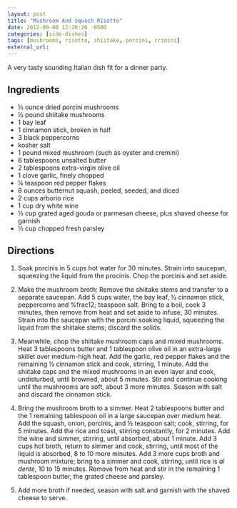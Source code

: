 ```yaml
---
layout: post
title: "Mushroom And Squash Risotto"
date: 2012-09-08 12:20:20 -0500
categories: [side-dishes]
tags: [mushrooms, risotto, shiitake, porcini, crimini]
external_url: 
---
```

A very tasty sounding Italian dish fit for a dinner party.



## Ingredients
* &frac12; ounce dried porcini mushrooms
* &frac12; pound shiitake mushrooms
* 1 bay leaf
* 1 cinnamon stick, broken in half
* 3 black peppercorns
* kosher salt
* 1 pound mixed mushroom (such as oyster and cremini)
* 6 tablespoons unsalted butter
* 2 tablespoons extra-virgin olive oil
* 1 clove garlic, finely chopped
* &frac14; teaspoon red pepper flakes
* 8 ounces butternut squash, peeled, seeded, and diced
* 2 cups arborio rice
* 1 cup dry white wine
* &frac12; cup grated aged gouda or parmesan cheese, plus shaved cheese for garnish
* &frac12; cup chopped fresh parsley


## Directions

1.  Soak porcinis in 5 cups hot water for 30 minutes. Strain into saucepan, squeezing the liquid from the procinis. Chop the porcinis and set aside.

1.  Make the mushroom broth: Remove the shiitake stems and transfer to a separate saucepan. Add 5 cups water, the bay leaf, &frac12; cinnamon stick, peppercorns and %frac12; teaspoon salt. Bring to a boil, cook 3 minutes, then remove from heat and set aside to infuse, 30 minutes. Strain into the saucepan with the porcini soaking liquid, squeezing the liquid from the shiitake stems; discard the solids.

1.  Meanwhile, chop the shiitake mushroom caps and mixed mushrooms. Heat 3 tablespoons butter and 1 tablespoon olive oil in an extra-large skillet over medium-high heat. Add the garlic, red pepper flakes and the remaining &frac12; cinnamon stick and cook, stirring, 1 minute. Add the shiitake caps and the mixed mushrooms in an even layer and cook, undisturbed, until browned, about 5 minutes. Stir and continue cooking until the mushrooms are soft, about 3 more minutes. Season with salt and discard the cinnamon stick.

1.  Bring the mushroom broth to a simmer. Heat 2 tablespoons butter and the 1 remaining tablespoon oil in a large saucepan over medium heat. Add the squash, onion, porcinis, and &frac12; teaspoon salt; cook, stirring, for 5 minutes. Add the rice and toast, stirring constantly, for 2 minutes. Add the wine and simmer, stirring, until absorbed, about 1 minute. Add 3 cups hot broth, return to simmer and cook, stirring, until most of the liquid is absorbed, 8 to 10 more minutes. Add 3 more cups broth and mushroom mixture; bring to a simmer and cook, stirring, until rice is *al dente*, 10 to 15 minutes. Remove from heat and stir in the remaining 1 tablespoon butter, the grated cheese and parsley.

1.  Add more broth if needed, season with salt and garnish with the shaved cheese to serve.


